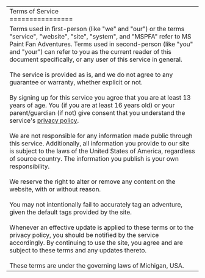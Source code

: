 |     |
| --- |
| Terms of Service<br>================ |
| Terms used in first-person (like "we" and "our") or the terms "service", "website", "site", "system", and "MSPFA" refer to MS Paint Fan Adventures. Terms used in second-person (like "you" and "your") can refer to you as the current reader of this document specifically, or any user of this service in general.  <br>  <br>The service is provided as is, and we do not agree to any guarantee or warranty, whether explicit or not.  <br>  <br>By signing up for this service you agree that you are at least 13 years of age. You (if you are at least 16 years old) or your parent/guardian (if not) give consent that you understand the service's [privacy policy](https://mspfa.com/privacy/).  <br>  <br>We are not responsible for any information made public through this service. Additionally, all information you provide to our site is subject to the laws of the United States of America, regardless of source country. The information you publish is your own responsibility.  <br>  <br>We reserve the right to alter or remove any content on the website, with or without reason.  <br>  <br>You may not intentionally fail to accurately tag an adventure, given the default tags provided by the site.  <br>  <br>Whenever an effective update is applied to these terms or to the privacy policy, you should be notified by the service accordingly. By continuing to use the site, you agree and are subject to these terms and any updates thereto.  <br>  <br>These terms are under the governing laws of Michigan, USA. |